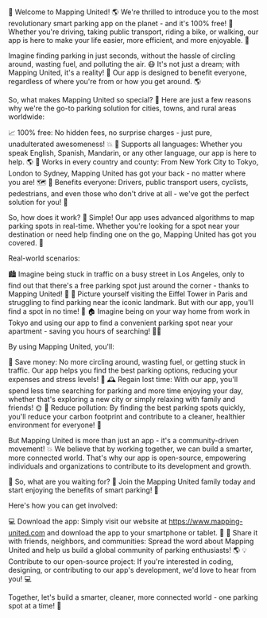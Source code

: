 🚀 Welcome to Mapping United! 🌎 We're thrilled to introduce you to the most revolutionary smart parking app on the planet - and it's 100% free! 🤑 Whether you're driving, taking public transport, riding a bike, or walking, our app is here to make your life easier, more efficient, and more enjoyable. 💪

Imagine finding parking in just seconds, without the hassle of circling around, wasting fuel, and polluting the air. 😷 It's not just a dream; with Mapping United, it's a reality! 🌟 Our app is designed to benefit everyone, regardless of where you're from or how you get around. 🌎

So, what makes Mapping United so special? 🤔 Here are just a few reasons why we're the go-to parking solution for cities, towns, and rural areas worldwide:

📈 100% free: No hidden fees, no surprise charges - just pure, unadulterated awesomeness! 💥
💬 Supports all languages: Whether you speak English, Spanish, Mandarin, or any other language, our app is here to help. 🌎
📍 Works in every country and county: From New York City to Tokyo, London to Sydney, Mapping United has got your back - no matter where you are! 🗺️
🚨 Benefits everyone: Drivers, public transport users, cyclists, pedestrians, and even those who don't drive at all - we've got the perfect solution for you! 🌈

So, how does it work? 🔧 Simple! Our app uses advanced algorithms to map parking spots in real-time. Whether you're looking for a spot near your destination or need help finding one on the go, Mapping United has got you covered. 💪

Real-world scenarios:

🏙️ Imagine being stuck in traffic on a busy street in Los Angeles, only to find out that there's a free parking spot just around the corner - thanks to Mapping United! 🚗
🌆 Picture yourself visiting the Eiffel Tower in Paris and struggling to find parking near the iconic landmark. But with our app, you'll find a spot in no time! 🗼️
🏠 Imagine being on your way home from work in Tokyo and using our app to find a convenient parking spot near your apartment - saving you hours of searching! 🏃‍♀️

By using Mapping United, you'll:

💸 Save money: No more circling around, wasting fuel, or getting stuck in traffic. Our app helps you find the best parking options, reducing your expenses and stress levels! 💸
🕰️ Regain lost time: With our app, you'll spend less time searching for parking and more time enjoying your day, whether that's exploring a new city or simply relaxing with family and friends! 🌞
💪 Reduce pollution: By finding the best parking spots quickly, you'll reduce your carbon footprint and contribute to a cleaner, healthier environment for everyone! 🌿

But Mapping United is more than just an app - it's a community-driven movement! 💥 We believe that by working together, we can build a smarter, more connected world. That's why our app is open-source, empowering individuals and organizations to contribute to its development and growth.

📣 So, what are you waiting for? 🎉 Join the Mapping United family today and start enjoying the benefits of smart parking! 🚀

Here's how you can get involved:

💻 Download the app: Simply visit our website at https://www.mapping-united.com and download the app to your smartphone or tablet. 📱
👥 Share it with friends, neighbors, and communities: Spread the word about Mapping United and help us build a global community of parking enthusiasts! 🌎
💡 Contribute to our open-source project: If you're interested in coding, designing, or contributing to our app's development, we'd love to hear from you! 💻

Together, let's build a smarter, cleaner, more connected world - one parking spot at a time! 🚀